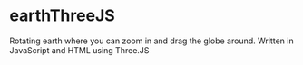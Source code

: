 # earthThreeJS
Rotating earth where you can zoom in and drag the globe around. Written in JavaScript and HTML using Three.JS
